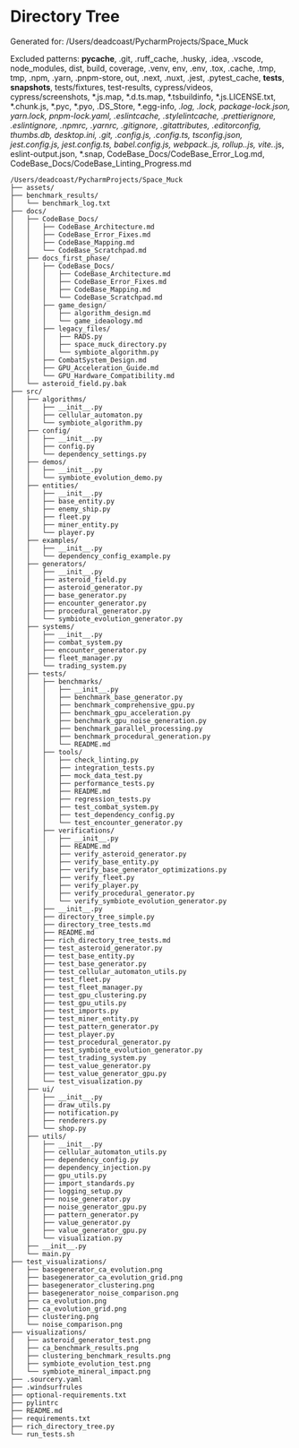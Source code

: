 # Directory Tree

Generated for: /Users/deadcoast/PycharmProjects/Space_Muck

Excluded patterns: __pycache__, .git, .ruff_cache, .husky, .idea, .vscode, node_modules, dist, build, coverage, .venv, env, .env, .tox, .cache, .tmp, tmp, .npm, .yarn, .pnpm-store, out, .next, .nuxt, .jest, .pytest_cache, __tests__, __snapshots__, tests/fixtures, test-results, cypress/videos, cypress/screenshots, *.js.map, *.d.ts.map, *.tsbuildinfo, *.js.LICENSE.txt, *.chunk.js, *.pyc, *.pyo, .DS_Store, *.egg-info, *.log, *.lock, package-lock.json, yarn.lock, pnpm-lock.yaml, .eslintcache, .stylelintcache, .prettierignore, .eslintignore, .npmrc, .yarnrc, .gitignore, .gitattributes, .editorconfig, thumbs.db, desktop.ini, .git, *.config.js, *.config.ts, tsconfig*.json, jest.config.js, jest.config.ts, babel.config.js, webpack.*.js, rollup.*.js, vite.*.js, eslint-output.json, *.snap, CodeBase_Docs/CodeBase_Error_Log.md, CodeBase_Docs/CodeBase_Linting_Progress.md

```
/Users/deadcoast/PycharmProjects/Space_Muck
├── assets/
├── benchmark_results/
│   └── benchmark_log.txt
├── docs/
│   ├── CodeBase_Docs/
│   │   ├── CodeBase_Architecture.md
│   │   ├── CodeBase_Error_Fixes.md
│   │   ├── CodeBase_Mapping.md
│   │   └── CodeBase_Scratchpad.md
│   ├── docs_first_phase/
│   │   ├── CodeBase_Docs/
│   │   │   ├── CodeBase_Architecture.md
│   │   │   ├── CodeBase_Error_Fixes.md
│   │   │   ├── CodeBase_Mapping.md
│   │   │   └── CodeBase_Scratchpad.md
│   │   ├── game_design/
│   │   │   ├── algorithm_design.md
│   │   │   └── game_ideaology.md
│   │   ├── legacy_files/
│   │   │   ├── RADS.py
│   │   │   ├── space_muck_directory.py
│   │   │   └── symbiote_algorithm.py
│   │   ├── CombatSystem_Design.md
│   │   ├── GPU_Acceleration_Guide.md
│   │   └── GPU_Hardware_Compatibility.md
│   └── asteroid_field.py.bak
├── src/
│   ├── algorithms/
│   │   ├── __init__.py
│   │   ├── cellular_automaton.py
│   │   └── symbiote_algorithm.py
│   ├── config/
│   │   ├── __init__.py
│   │   ├── config.py
│   │   └── dependency_settings.py
│   ├── demos/
│   │   ├── __init__.py
│   │   └── symbiote_evolution_demo.py
│   ├── entities/
│   │   ├── __init__.py
│   │   ├── base_entity.py
│   │   ├── enemy_ship.py
│   │   ├── fleet.py
│   │   ├── miner_entity.py
│   │   └── player.py
│   ├── examples/
│   │   ├── __init__.py
│   │   └── dependency_config_example.py
│   ├── generators/
│   │   ├── __init__.py
│   │   ├── asteroid_field.py
│   │   ├── asteroid_generator.py
│   │   ├── base_generator.py
│   │   ├── encounter_generator.py
│   │   ├── procedural_generator.py
│   │   └── symbiote_evolution_generator.py
│   ├── systems/
│   │   ├── __init__.py
│   │   ├── combat_system.py
│   │   ├── encounter_generator.py
│   │   ├── fleet_manager.py
│   │   └── trading_system.py
│   ├── tests/
│   │   ├── benchmarks/
│   │   │   ├── __init__.py
│   │   │   ├── benchmark_base_generator.py
│   │   │   ├── benchmark_comprehensive_gpu.py
│   │   │   ├── benchmark_gpu_acceleration.py
│   │   │   ├── benchmark_gpu_noise_generation.py
│   │   │   ├── benchmark_parallel_processing.py
│   │   │   ├── benchmark_procedural_generation.py
│   │   │   └── README.md
│   │   ├── tools/
│   │   │   ├── check_linting.py
│   │   │   ├── integration_tests.py
│   │   │   ├── mock_data_test.py
│   │   │   ├── performance_tests.py
│   │   │   ├── README.md
│   │   │   ├── regression_tests.py
│   │   │   ├── test_combat_system.py
│   │   │   ├── test_dependency_config.py
│   │   │   └── test_encounter_generator.py
│   │   ├── verifications/
│   │   │   ├── __init__.py
│   │   │   ├── README.md
│   │   │   ├── verify_asteroid_generator.py
│   │   │   ├── verify_base_entity.py
│   │   │   ├── verify_base_generator_optimizations.py
│   │   │   ├── verify_fleet.py
│   │   │   ├── verify_player.py
│   │   │   ├── verify_procedural_generator.py
│   │   │   └── verify_symbiote_evolution_generator.py
│   │   ├── __init__.py
│   │   ├── directory_tree_simple.py
│   │   ├── directory_tree_tests.md
│   │   ├── README.md
│   │   ├── rich_directory_tree_tests.md
│   │   ├── test_asteroid_generator.py
│   │   ├── test_base_entity.py
│   │   ├── test_base_generator.py
│   │   ├── test_cellular_automaton_utils.py
│   │   ├── test_fleet.py
│   │   ├── test_fleet_manager.py
│   │   ├── test_gpu_clustering.py
│   │   ├── test_gpu_utils.py
│   │   ├── test_imports.py
│   │   ├── test_miner_entity.py
│   │   ├── test_pattern_generator.py
│   │   ├── test_player.py
│   │   ├── test_procedural_generator.py
│   │   ├── test_symbiote_evolution_generator.py
│   │   ├── test_trading_system.py
│   │   ├── test_value_generator.py
│   │   ├── test_value_generator_gpu.py
│   │   └── test_visualization.py
│   ├── ui/
│   │   ├── __init__.py
│   │   ├── draw_utils.py
│   │   ├── notification.py
│   │   ├── renderers.py
│   │   └── shop.py
│   ├── utils/
│   │   ├── __init__.py
│   │   ├── cellular_automaton_utils.py
│   │   ├── dependency_config.py
│   │   ├── dependency_injection.py
│   │   ├── gpu_utils.py
│   │   ├── import_standards.py
│   │   ├── logging_setup.py
│   │   ├── noise_generator.py
│   │   ├── noise_generator_gpu.py
│   │   ├── pattern_generator.py
│   │   ├── value_generator.py
│   │   ├── value_generator_gpu.py
│   │   └── visualization.py
│   ├── __init__.py
│   └── main.py
├── test_visualizations/
│   ├── basegenerator_ca_evolution.png
│   ├── basegenerator_ca_evolution_grid.png
│   ├── basegenerator_clustering.png
│   ├── basegenerator_noise_comparison.png
│   ├── ca_evolution.png
│   ├── ca_evolution_grid.png
│   ├── clustering.png
│   └── noise_comparison.png
├── visualizations/
│   ├── asteroid_generator_test.png
│   ├── ca_benchmark_results.png
│   ├── clustering_benchmark_results.png
│   ├── symbiote_evolution_test.png
│   └── symbiote_mineral_impact.png
├── .sourcery.yaml
├── .windsurfrules
├── optional-requirements.txt
├── pylintrc
├── README.md
├── requirements.txt
├── rich_directory_tree.py
└── run_tests.sh

```
